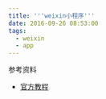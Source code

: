 ```yaml
---
title: '''weixin小程序'''
date: 2016-09-26 08:53:00
tags:
  - weixin
  - app
---
```


参考资料

-  [官方教程](https://mp.weixin.qq.com/debug/wxadoc/dev/?t=1474644087418)

<!--more-->